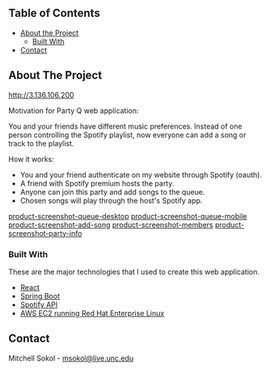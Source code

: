 <!-- TABLE OF CONTENTS -->
## Table of Contents

* [About the Project](#about-the-project)
  * [Built With](#built-with)
* [Contact](#contact)



<!-- ABOUT THE PROJECT -->
## About The Project

http://3.136.106.200

Motivation for Party Q web application:

You and your friends have different music preferences. Instead of one person controlling the Spotify playlist,
now everyone can add a song or track to the playlist. 


How it works:
* You and your friend authenticate on my website through Spotify (oauth).
* A friend with Spotify premium hosts the party.
* Anyone can join this party and add songs to the queue.
* Chosen songs will play through the host's Spotify app.

[product-screenshot-queue-desktop]
[product-screenshot-queue-mobile]
[product-screenshot-add-song]
[product-screenshot-members]
[product-screenshot-party-info]


### Built With
These are the major technologies that I used to create this web application.

* [React](https://reactjs.org/)
* [Spring Boot](https://spring.io/projects/spring-boot)
* [Spotify API](https://developer.spotify.com/)
* [AWS EC2 running Red Hat Enterprise Linux](https://aws.amazon.com)


<!-- CONTACT -->
## Contact

Mitchell Sokol - msokol@live.unc.edu





<!-- MARKDOWN LINKS & IMAGES -->
<!-- https://www.markdownguide.org/basic-syntax/#reference-style-links -->

[product-screenshot-queue-desktop]: https://github.com/msokol98/party-q/blob/master/screenshots/queue_desktop.png
[product-screenshot-queue-mobile]: https://github.com/msokol98/party-q/blob/master/screenshots/queue_mobile.png
[product-screenshot-add-song]: https://github.com/msokol98/party-q/blob/master/screenshots/add_song.png
[product-screenshot-members]: https://github.com/msokol98/party-q/blob/master/screenshots/members.png
[product-screenshot-party-info]: https://github.com/msokol98/party-q/blob/master/screenshots/party_info.png
